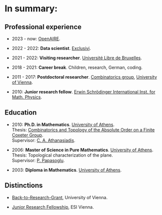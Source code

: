# In summary:

## Professional experience 

- 2023 - now: [OpenAIRE](https://www.openaire.eu).

- 2022 - 2022: **Data scientist**. [Exclusivi](https://exclusivi.com/contactless/).

- 2021 - 2022: **Visiting researcher**. [Université Libre de Bruxelles](https://www.ulb.be/en).

- 2018 - 2021: **Career break**. Children, research, German, coding.
 
- 2011 - 2017: **Postdoctoral researcher**. [Combinatorics group](https://www.mat.univie.ac.at/~kratt/comb.html), [University of Vienna](https://www.univie.ac.at/en/).

- 2010: **Junior research fellow**. [Erwin Schrödinger International Inst. for Math. Physics](https://www.esi.ac.at).

## Education 

- 2010: **Ph.D. in Mathematics**. [University of Athens](https://en.uoa.gr).\
Thesis: [Combinatorics and Topology of the Absolute Order on a Finite Coxeter Group](https://www.didaktorika.gr/eadd/handle/10442/20671).   \
Supervisor: [C. A. Athanasiadis](http://users.uoa.gr/~caath/).

- 2006: **Master of Science in Pure Mathematics**. [University of Athens](https://en.uoa.gr).   \
Thesis: Topological characterization of the plane.  \
Supervisor: [P. Papasoglu](https://www.maths.ox.ac.uk/people/panagiotis.papazoglou).

- 2003: **Diploma in Mathematics**. [University of Athens](https://en.uoa.gr).


## Distinctions

- [Back-to-Research-Grant](https://fgga.univie.ac.at/en/service/financial-support/gender-equality/marie-jahoda-grant/), University of Vienna.

- [Junior Research Fellowship](https://www.esi.ac.at/events/jrf), ESI Vienna.


